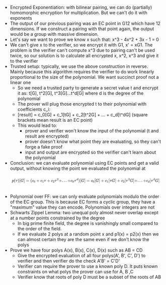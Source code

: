- Encrypted Exponentiation: with bilinear pairing, we can do (partially) homomorphic encryption for multiplication. But we can't do it with exponents
- The output of our previous pairing was an EC point in G12 which have 12 dimensions. If we construct a pairing with that point again, 
the output would be a group with massive dimension.
- Let's say we want to prove we know x such that: x^3 - 4x^2 + 3x - 1 = 0
- We can't give x to the verifier, so we encrypt it with G1, x' = xG1. The problem is the verifier can't compute
x^3 due to pairing can't be used twice, so our solution is to calculate all encrypted x, x^2, x^3 and give it to the verifier
- Trusted setup: typically, we use the above construction in reverse. Mainly because this algorithm requires the verifier
to do work linearly proportional to the size of the polynomial. We want succinct proof not a linear one
  - So we need a trusted party to generate a secret value t and encrypt it as: t[G], t^2[G], t^3[G]...t^d[G] where
  d is the degree of the polynomial
  - The prover will plug those encrypted t to their polynomial with coefficients c_i:
  - [result] = c_0[G] + c_1[tG] + c_2[t^2G] + ... + c_d[t^dG] (square brackets mean result is an EC point)
  - This would lead to: 
    - prover and verifier won't know the input of the polynomial (t and result are encrypted)
    - prover doesn't know what point they are evaluating, so they can't forge a fake proof
    - input and output are encrypted so the verifier can't learn about the polynomial 
- Conclusion: we can evaluate polynomial using EC points and get a valid output, without knowing the point we evaluated the polynomial at
![img_13.png](img_13.png)
- Polynomial over FF: we can only evaluate polynomials modulo the order of the EC group. This is because
EC forms a cyclic group, they have a "maximum" value they can encode. Polynomials over integers are not
- Schwarts Zippel Lemma: two unequal poly almost never overlap except at a number points constrained by the degree
  - In big prime finite field, the degree is vanishingly small compared to the order of the field. 
  - If we evaluate 2 polys at a random point x and p1(x) = p2(x) then we can almost certain they are the same even
  if we don't know the polys
- Prove we have four polys A(x), B(x), C(x), D(x) such as AB = CD
  - Give the encrypted evaluation of all four polys(A', B', C', D') to verifier and then verifier do the check A'B' = C'D'
  - Verifier can require the prover to use a known poly D. It puts known constraints on what polys the prover can use for A, B ,C
  - Verifier know that roots of poly D must be a subset of the roots of AB